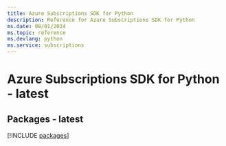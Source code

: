 ```yaml
---
title: Azure Subscriptions SDK for Python
description: Reference for Azure Subscriptions SDK for Python
ms.date: 08/01/2024
ms.topic: reference
ms.devlang: python
ms.service: subscriptions
---
```

# Azure Subscriptions SDK for Python - latest
## Packages - latest
[!INCLUDE [packages](subscriptions-index.md)]
